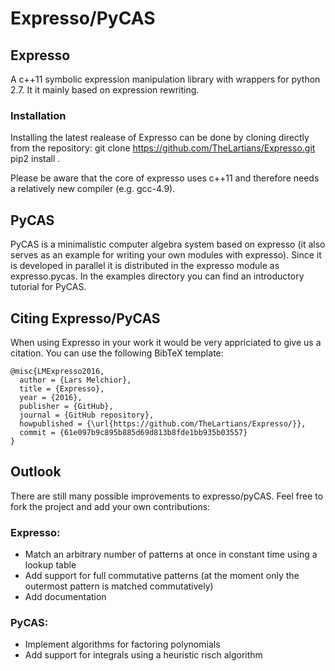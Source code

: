 # Expresso/PyCAS

## Expresso
A c++11 symbolic expression manipulation library with wrappers for python 2.7. It it mainly based on expression rewriting.

### Installation
Installing the latest realease of Expresso can be done by cloning directly from the repository:
    git clone https://github.com/TheLartians/Expresso.git
    pip2 install .

Please be aware that the core of expresso uses c++11 and therefore needs a relatively new compiler (e.g. gcc-4.9).

## PyCAS
PyCAS is a minimalistic computer algebra system based on expresso (it also serves as an example for writing your own modules with expresso). Since it is developed in parallel it is distributed in the expresso module as expresso.pycas. In the examples directory you can find an introductory tutorial for PyCAS.

## Citing Expresso/PyCAS
When using Expresso in your work it would be very appriciated to give us a citation. You can use the following BibTeX template:

    @misc{LMExpresso2016,
      author = {Lars Melchior},
      title = {Expresso},
      year = {2016},
      publisher = {GitHub},
      journal = {GitHub repository},
      howpublished = {\url{https://github.com/TheLartians/Expresso/}},
      commit = {61e097b9c895b885d69d813b8fde1bb935b03557}
    }
## Outlook
There are still many possible improvements to expresso/pyCAS. Feel free to fork the project and add your own contributions:

### Expresso:
- Match an arbitrary number of patterns at once in constant time using a lookup table
- Add support for full commutative patterns (at the moment only the outermost pattern is matched commutatively)
- Add documentation

### PyCAS:
- Implement algorithms for factoring polynomials
- Add support for integrals using a heuristic risch algorithm 
